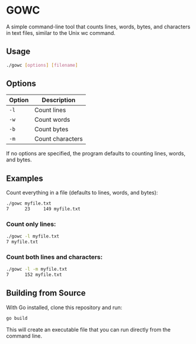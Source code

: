 # GOWC
A simple command-line tool that counts lines, words, bytes, and characters in text files, similar to the Unix wc command.

## Usage
```Bash
./gowc [options] [filename]
```

## Options

| Option | Description |
|--------|-------------|
| `-l` | Count lines |
| `-w` | Count words |
| `-b` | Count bytes |
| `-m` | Count characters |

If no options are specified, the program defaults to counting lines, words, and bytes.

## Examples
Count everything in a file (defaults to lines, words, and bytes):
```bash
./gowc myfile.txt
7      23     149 myfile.txt
```

### Count only lines:

```bash
./gowc -l myfile.txt
7 myfile.txt
```
### Count both lines and characters:
```bash
./gowc -l -m myfile.txt
7      152 myfile.txt
```

## Building from Source
With Go installed, clone this repository and run:
```bash
go build
```
This will create an executable file that you can run directly from the command line.
